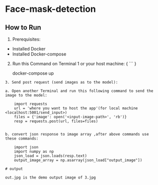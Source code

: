# Face-mask-detection

## How to Run

1. Prerequisites:
-	Installed Docker
-	Installed Docker-compose

2. Run this Command on Terminal 1 or your host machine: 
{ ``` }

	docker-compose up 

```
3. Send post request (send images as to the model):

a. Open another Terminal and run this following command to send the image to the model:

	import requests
	url = 'where you want to host the app'(for local machine <localhost:5001/send_input>)
	files = {'image': open('<input-image-path>', 'rb')}
	resp = requests.post(url, files=files)


b. convert json response to image array ,after above commands use these commands:

	import json
	import numpy as np
	json_load = json.loads(resp.text)
	output_image_array = np.asarray(json_load["output_image"])

# output

out.jpg is the demo output image of 3.jpg
